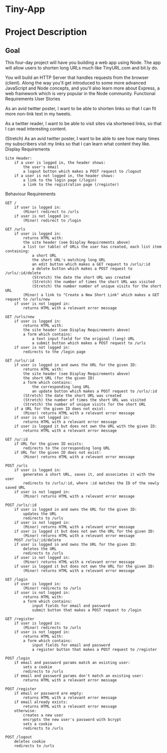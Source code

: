 # Tiny-App
# Project Description
## Goal

This four-day project will have you building a web app using Node. The app will allow users to shorten long URLs much like TinyURL.com and bit.ly do.

You will build an HTTP Server that handles requests from the browser (client). Along the way you'll get introduced to some more advanced JavaScript and Node concepts, and you'll also learn more about Express, a web framework which is very popular in the Node community.
Functional Requirements
User Stories

As an avid twitter poster,
I want to be able to shorten links
so that I can fit more non-link text in my tweets.

As a twitter reader,
I want to be able to visit sites via shortened links,
so that I can read interesting content.

(Stretch) As an avid twitter poster,
I want to be able to see how many times my subscribers visit my links
so that I can learn what content they like.
Display Requirements

    Site Header:
        if a user is logged in, the header shows:
            the user's email
            a logout button which makes a POST request to /logout
        if a user is not logged in, the header shows:
            a link to the login page (/login)
            a link to the registration page (/register)

Behaviour Requirements

    GET /
        if user is logged in:
            (Minor) redirect to /urls
        if user is not logged in:
            (Minor) redirect to /login

    GET /urls
        if user is logged in:
            returns HTML with:
            the site header (see Display Requirements above)
            a list (or table) of URLs the user has created, each list item containing:
                a short URL
                the short URL's matching long URL
                an edit button which makes a GET request to /urls/:id
                a delete button which makes a POST request to /urls/:id/delete
                (Stretch) the date the short URL was created
                (Stretch) the number of times the short URL was visited
                (Stretch) the number number of unique visits for the short URL
            (Minor) a link to "Create a New Short Link" which makes a GET request to /urls/new
        if user is not logged in:
            returns HTML with a relevant error message

    GET /urls/new
        if user is logged in:
            returns HTML with:
            the site header (see Display Requirements above)
            a form which contains:
                a text input field for the original (long) URL
                a submit button which makes a POST request to /urls
        if user is not logged in:
            redirects to the /login page

    GET /urls/:id
        if user is logged in and owns the URL for the given ID:
            returns HTML with:
            the site header (see Display Requirements above)
            the short URL (for the given ID)
            a form which contains:
                the corresponding long URL
                an update button which makes a POST request to /urls/:id
            (Stretch) the date the short URL was created
            (Stretch) the number of times the short URL was visited
            (Stretch) the number of unique visits for the short URL
        if a URL for the given ID does not exist:
            (Minor) returns HTML with a relevant error message
        if user is not logged in:
            returns HTML with a relevant error message
        if user is logged it but does not own the URL with the given ID:
            returns HTML with a relevant error message

    GET /u/:id
        if URL for the given ID exists:
            redirects to the corresponding long URL
        if URL for the given ID does not exist:
            (Minor) returns HTML with a relevant error message

    POST /urls
        if user is logged in:
            generates a short URL, saves it, and associates it with the user
            redirects to /urls/:id, where :id matches the ID of the newly saved URL
        if user is not logged in:
            (Minor) returns HTML with a relevant error message

    POST /urls/:id
        if user is logged in and owns the URL for the given ID:
            updates the URL
            redirects to /urls
        if user is not logged in:
            (Minor) returns HTML with a relevant error message
        if user is logged it but does not own the URL for the given ID:
            (Minor) returns HTML with a relevant error message
        POST /urls/:id/delete
        if user is logged in and owns the URL for the given ID:
            deletes the URL
            redirects to /urls
        if user is not logged in:
            (Minor) returns HTML with a relevant error message
        if user is logged it but does not own the URL for the given ID:
            (Minor) returns HTML with a relevant error message

    GET /login
        if user is logged in:
            (Minor) redirects to /urls
        if user is not logged in:
            returns HTML with:
            a form which contains:
                input fields for email and password
                submit button that makes a POST request to /login

    GET /register
        if user is logged in:
            (Minor) redirects to /urls
        if user is not logged in:
            returns HTML with:
            a form which contains:
                input fields for email and password
                a register button that makes a POST request to /register

    POST /login
        if email and password params match an existing user:
            sets a cookie
            redirects to /urls
        if email and password params don't match an existing user:
            returns HTML with a relevant error message

    POST /register
        if email or password are empty:
            returns HTML with a relevant error message
        if email already exists:
            returns HTML with a relevant error message
        otherwise:
            creates a new user
            encrypts the new user's password with bcrypt
            sets a cookie
            redirects to /urls

    POST /logout
        deletes cookie
        redirects to /urls

